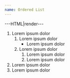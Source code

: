 ```yaml
---
name: Ordered List
---
```


---HTML|render---

<ol>
	<li>Lorem ipsum dolor
		<ol>
			<li>Lorem ipsum dolor
				<ul>
					<li>Lorem ipsum dolor</li>
				</ul>
			</li>
			<li>Lorem ipsum dolor
				<ol>
					<li>Lorem ipsum dolor</li>
					<li>Lorem ipsum dolor</li>
				</ol>
			</li>
		</ol>
	</li>
	<li>Lorem ipsum dolor</li>
	<li>Lorem ipsum dolor</li>
</ol>